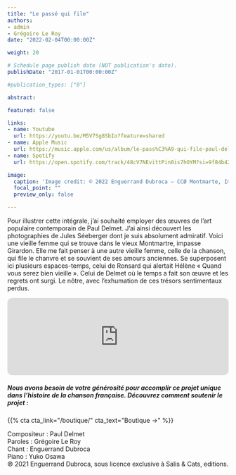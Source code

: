 ```yaml
---
title: "Le passé qui file"
authors:
- admin
- Grégoire Le Roy
date: "2022-02-04T00:00:00Z"

weight: 20

# Schedule page publish date (NOT publication's date).
publishDate: "2017-01-01T00:00:00Z"

#publication_types: ["0"]

abstract: 

featured: false

links:
- name: Youtube
  url: https://youtu.be/M5V7Sg8SbIo?feature=shared
- name: Apple Music
  url: https://music.apple.com/us/album/le-pass%C3%A9-qui-file-paul-delmet-complete-songs/1606737019?i=1606737428
- name: Spotify
  url: https://open.spotify.com/track/48cV7NEvittPin0is7hOYM?si=9f84b42469ea41f8

image:
  caption: 'Image credit: © 2022 Enguerrand Dubroca – CCØ Montmarte, Impasse Girardon, par Jules Séeberger en 1904 – Paris Collections / Musée Carnavalet'
  focal_point: ""
  preview_only: false

---
```


Pour illustrer cette intégrale, j’ai souhaité employer des œuvres de l’art populaire contemporain de Paul Delmet. J’ai ainsi découvert les photographies de Jules Séeberger dont je suis absolument admiratif. Voici une vieille femme qui se trouve dans le vieux Montmartre, impasse Girardon. Elle me fait penser à une autre vieille femme, celle de la chanson, qui file le chanvre et se souvient de ses amours anciennes. Se superposent ici plusieurs espaces-temps, celui de Ronsard qui alertait Hélène « Quand vous serez bien vieille ». Celui de Delmet où le temps a fait son œuvre et les regrets ont surgi. Le nôtre, avec l’exhumation de ces trésors sentimentaux perdus.


<iframe allow="autoplay *; encrypted-media *; fullscreen *; clipboard-write" frameborder="0" height="175" style="width:100%;max-width:720px;overflow:hidden;border-radius:10px;" sandbox="allow-forms allow-popups allow-same-origin allow-scripts allow-storage-access-by-user-activation allow-top-navigation-by-user-activation" src="https://embed.music.apple.com/us/album/le-pass%C3%A9-qui-file-paul-delmet-complete-songs/1606737019?i=1606737428"></iframe>

##### Nous avons besoin de votre générosité pour accomplir ce projet unique dans l’histoire de la chanson française. Découvrez comment soutenir le projet :
{{% cta cta_link="/boutique/" cta_text="Boutique →" %}}

<p>Compositeur : Paul Delmet <br>
Paroles : Grégoire Le Roy<br>
Chant : Enguerrand Dubroca<br>
Piano : Yuko Osawa<br>
℗ 2021 Enguerrand Dubroca, sous licence exclusive à Salis & Cats, editions.</p>


